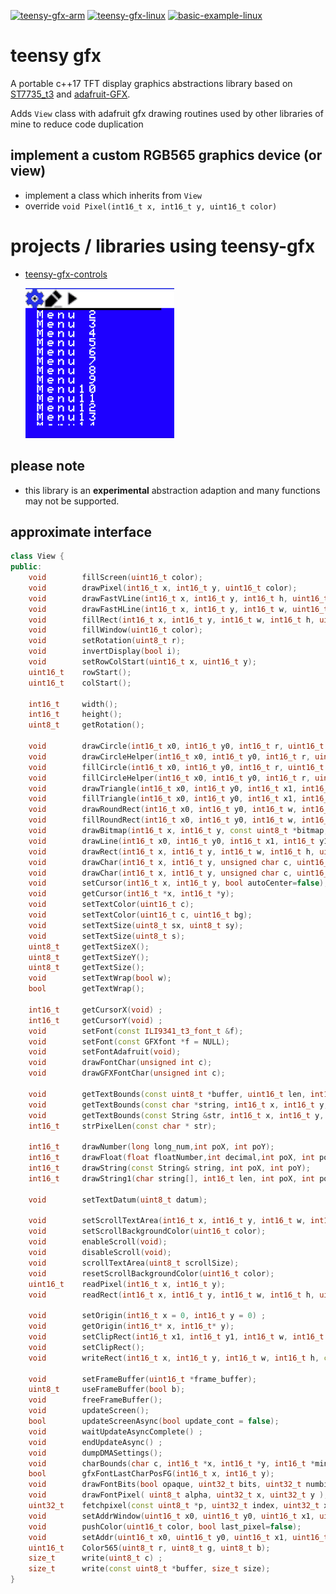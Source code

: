 [![teensy-gfx-arm](https://github.com/newdigate/teensy-gfx/workflows/teensy-gfx-arm/badge.svg)](https://github.com/newdigate/teensy-gfx/actions)
[![teensy-gfx-linux](https://github.com/newdigate/teensy-gfx/workflows/teensy-gfx-linux/badge.svg)](https://github.com/newdigate/teensy-gfx/actions)
[![basic-example-linux](https://github.com/newdigate/teensy-gfx/workflows/basic-example/badge.svg)](https://github.com/newdigate/teensy-gfx/actions)

# teensy gfx
A portable c++17 TFT display graphics abstractions library based on [ST7735_t3](https://github.com/PaulStoffregen/ST7735_t3) and [adafruit-GFX](https://github.com/adafruit/Adafruit-GFX-Library). 

Adds ```View``` class with adafruit gfx drawing routines used by other libraries of mine to reduce code duplication

## implement a custom RGB565 graphics device (or view)
* implement a class which inherits from ```View``` 
* override ```void Pixel(int16_t x, int16_t y, uint16_t color)```

# projects / libraries using teensy-gfx
* [teensy-gfx-controls](https://github.com/newdigate/teensy-gfx-controls)

  ![scene menus](https://github.com/newdigate/teensy-gfx-controls/raw/main/docs/scene_menus.gif)

## please note
  * this library is an **experimental** abstraction adaption and many functions may not be supported.   

## approximate interface
```c++
class View {
public:
    void        fillScreen(uint16_t color);
    void        drawPixel(int16_t x, int16_t y, uint16_t color);
    void        drawFastVLine(int16_t x, int16_t y, int16_t h, uint16_t color);
    void        drawFastHLine(int16_t x, int16_t y, int16_t w, uint16_t color);
    void        fillRect(int16_t x, int16_t y, int16_t w, int16_t h, uint16_t color);
    void        fillWindow(uint16_t color);
    void        setRotation(uint8_t r);
    void        invertDisplay(bool i);
    void        setRowColStart(uint16_t x, uint16_t y);
    uint16_t    rowStart();
    uint16_t    colStart();

    int16_t     width();
    int16_t     height();
    uint8_t     getRotation();

    void        drawCircle(int16_t x0, int16_t y0, int16_t r, uint16_t color);
    void        drawCircleHelper(int16_t x0, int16_t y0, int16_t r, uint8_t cornername, uint16_t color);
    void        fillCircle(int16_t x0, int16_t y0, int16_t r, uint16_t color);
    void        fillCircleHelper(int16_t x0, int16_t y0, int16_t r, uint8_t cornername, int16_t delta, uint16_t color);
    void        drawTriangle(int16_t x0, int16_t y0, int16_t x1, int16_t y1, int16_t x2, int16_t y2, uint16_t color);
    void        fillTriangle(int16_t x0, int16_t y0, int16_t x1, int16_t y1, int16_t x2, int16_t y2, uint16_t color);
    void        drawRoundRect(int16_t x0, int16_t y0, int16_t w, int16_t h, int16_t radius, uint16_t color);
    void        fillRoundRect(int16_t x0, int16_t y0, int16_t w, int16_t h, int16_t radius, uint16_t color);
    void        drawBitmap(int16_t x, int16_t y, const uint8_t *bitmap, int16_t w, int16_t h, uint16_t color);
    void        drawLine(int16_t x0, int16_t y0, int16_t x1, int16_t y1, uint16_t color);
    void        drawRect(int16_t x, int16_t y, int16_t w, int16_t h, uint16_t color);
    void        drawChar(int16_t x, int16_t y, unsigned char c, uint16_t color, uint16_t bg, uint8_t size_x, uint8_t size_y);
    void        drawChar(int16_t x, int16_t y, unsigned char c, uint16_t color, uint16_t bg, uint8_t size);
    void        setCursor(int16_t x, int16_t y, bool autoCenter=false);
    void        getCursor(int16_t *x, int16_t *y);
    void        setTextColor(uint16_t c);
    void        setTextColor(uint16_t c, uint16_t bg);
    void        setTextSize(uint8_t sx, uint8_t sy);
    void        setTextSize(uint8_t s);
    uint8_t     getTextSizeX();
    uint8_t     getTextSizeY();
    uint8_t     getTextSize();
    void        setTextWrap(bool w);
    bool        getTextWrap();

    int16_t     getCursorX(void) ;
    int16_t     getCursorY(void) ;
    void        setFont(const ILI9341_t3_font_t &f);
    void        setFont(const GFXfont *f = NULL);
    void        setFontAdafruit(void);
    void        drawFontChar(unsigned int c);
    void        drawGFXFontChar(unsigned int c);

    void        getTextBounds(const uint8_t *buffer, uint16_t len, int16_t x, int16_t y, int16_t *x1, int16_t *y1, uint16_t *w, uint16_t *h);
    void        getTextBounds(const char *string, int16_t x, int16_t y, int16_t *x1, int16_t *y1, uint16_t *w, uint16_t *h);
    void        getTextBounds(const String &str, int16_t x, int16_t y, int16_t *x1, int16_t *y1, uint16_t *w, uint16_t *h);
    int16_t     strPixelLen(const char * str);

    int16_t     drawNumber(long long_num,int poX, int poY);
    int16_t     drawFloat(float floatNumber,int decimal,int poX, int poY);
    int16_t     drawString(const String& string, int poX, int poY);
    int16_t     drawString1(char string[], int16_t len, int poX, int poY);

    void        setTextDatum(uint8_t datum);

    void        setScrollTextArea(int16_t x, int16_t y, int16_t w, int16_t h);
    void        setScrollBackgroundColor(uint16_t color);
    void        enableScroll(void);
    void        disableScroll(void);
    void        scrollTextArea(uint8_t scrollSize);
    void        resetScrollBackgroundColor(uint16_t color);
    uint16_t    readPixel(int16_t x, int16_t y);
    void        readRect(int16_t x, int16_t y, int16_t w, int16_t h, uint16_t *pcolors);

    void        setOrigin(int16_t x = 0, int16_t y = 0) ;
    void        getOrigin(int16_t* x, int16_t* y);
    void        setClipRect(int16_t x1, int16_t y1, int16_t w, int16_t h);
    void        setClipRect();
    void        writeRect(int16_t x, int16_t y, int16_t w, int16_t h, const uint16_t *pcolors);

    void        setFrameBuffer(uint16_t *frame_buffer);
    uint8_t     useFrameBuffer(bool b);  
    void        freeFrameBuffer();                              
    void        updateScreen();                            
    bool        updateScreenAsync(bool update_cont = false);                  
    void        waitUpdateAsyncComplete() ;
    void        endUpdateAsync() ;
    void        dumpDMASettings();
    void        charBounds(char c, int16_t *x, int16_t *y, int16_t *minx, int16_t *miny, int16_t *maxx, int16_t *maxy);
    bool        gfxFontLastCharPosFG(int16_t x, int16_t y);
    void        drawFontBits(bool opaque, uint32_t bits, uint32_t numbits, int32_t x, int32_t y, uint32_t repeat);
    void        drawFontPixel( uint8_t alpha, uint32_t x, uint32_t y );
    uint32_t    fetchpixel(const uint8_t *p, uint32_t index, uint32_t x);
    void        setAddrWindow(uint16_t x0, uint16_t y0, uint16_t x1, uint16_t y1);
    void        pushColor(uint16_t color, bool last_pixel=false);
    void        setAddr(uint16_t x0, uint16_t y0, uint16_t x1, uint16_t y1);
    uint16_t    Color565(uint8_t r, uint8_t g, uint8_t b);
    size_t      write(uint8_t c) ;
    size_t      write(const uint8_t *buffer, size_t size);
}

```
